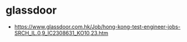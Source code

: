 # glassdoor
  - https://www.glassdoor.com.hk/Job/hong-kong-test-engineer-jobs-SRCH_IL.0,9_IC2308631_KO10,23.htm
